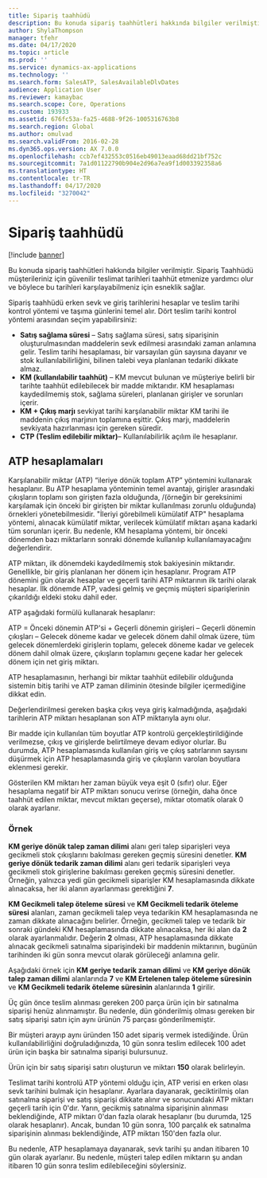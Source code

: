 ```yaml
---
title: Sipariş taahhüdü
description: Bu konuda sipariş taahhütleri hakkında bilgiler verilmiştir. Sipariş Taahhüdü müşterileriniz için güvenilir teslimat tarihleri taahhüt etmenize yardımcı olur ve böylece bu tarihleri karşılayabilmeniz için esneklik sağlar.
author: ShylaThompson
manager: tfehr
ms.date: 04/17/2020
ms.topic: article
ms.prod: ''
ms.service: dynamics-ax-applications
ms.technology: ''
ms.search.form: SalesATP, SalesAvailableDlvDates
audience: Application User
ms.reviewer: kamaybac
ms.search.scope: Core, Operations
ms.custom: 193933
ms.assetid: 676fc53a-fa25-4688-9f26-1005316763b8
ms.search.region: Global
ms.author: omulvad
ms.search.validFrom: 2016-02-28
ms.dyn365.ops.version: AX 7.0.0
ms.openlocfilehash: ccb7ef432553c0516eb49013eaad68dd21bf752c
ms.sourcegitcommit: 7a1d01122790b904e2d96a7ea9f1d003392358a6
ms.translationtype: HT
ms.contentlocale: tr-TR
ms.lasthandoff: 04/17/2020
ms.locfileid: "3270042"
---
```

# <a name="order-promising"></a>Sipariş taahhüdü

[!include [banner](../includes/banner.md)]

Bu konuda sipariş taahhütleri hakkında bilgiler verilmiştir. Sipariş Taahhüdü müşterileriniz için güvenilir teslimat tarihleri taahhüt etmenize yardımcı olur ve böylece bu tarihleri karşılayabilmeniz için esneklik sağlar.

Sipariş taahhüdü erken sevk ve giriş tarihlerini hesaplar ve teslim tarihi kontrol yöntemi ve taşıma günlerini temel alır. Dört teslim tarihi kontrol yöntemi arasından seçim yapabilirsiniz:

-   **Satış sağlama süresi** – Satış sağlama süresi, satış siparişinin oluşturulmasından maddelerin sevk edilmesi arasındaki zaman anlamına gelir. Teslim tarihi hesaplaması, bir varsayılan gün sayısına dayanır ve stok kullanılabilirliğini, bilinen talebi veya planlanan tedariki dikkate almaz.
-   **KM (kullanılabilir taahhüt)** – KM mevcut bulunan ve müşteriye belirli bir tarihte taahhüt edilebilecek bir madde miktarıdır. KM hesaplaması kaydedilmemiş stok, sağlama süreleri, planlanan girişler ve sorunları içerir.
-   **KM + Çıkış marjı** sevkiyat tarihi karşılanabilir miktar KM tarihi ile maddenin çıkış marjının toplamına eşittir. Çıkış marjı, maddelerin sevkiyata hazırlanması için gereken süredir.
-   **CTP (Teslim edilebilir miktar)**– Kullanılabilirlik açılım ile hesaplanır.

## <a name="atp-calculations"></a>ATP hesaplamaları
Karşılanabilir miktar (ATP) “ileriye dönük toplam ATP” yöntemini kullanarak hesaplanır. Bu ATP hesaplama yönteminin temel avantajı, girişler arasındaki çıkışların toplamı son girişten fazla olduğunda, /(örneğin bir gereksinimi karşılamak için önceki bir girişten bir miktar kullanılması zorunlu olduğunda) örnekleri yönetebilmesidir. "İleriyi görebilmeli kümülatif ATP" hesaplama yöntemi, alınacak kümülatif miktar, verilecek kümülatif miktarı aşana kadarki tüm sorunları içerir. Bu nedenle, KM hesaplama yöntemi, bir önceki dönemden bazı miktarların sonraki dönemde kullanılıp kullanılamayacağını değerlendirir.  

ATP miktarı, ilk dönemdeki kaydedilmemiş stok bakiyesinin miktarıdır. Genellikle, bir giriş planlanan her dönem için hesaplanır. Program ATP dönemini gün olarak hesaplar ve geçerli tarihi ATP miktarının ilk tarihi olarak hesaplar. İlk dönemde ATP, vadesi gelmiş ve geçmiş müşteri siparişlerinin çıkarıldığı eldeki stoku dahil eder.  

ATP aşağıdaki formülü kullanarak hesaplanır:  

ATP = Önceki dönemin ATP'si + Geçerli dönemin girişleri – Geçerli dönemin çıkışları – Gelecek döneme kadar ve gelecek dönem dahil olmak üzere, tüm gelecek dönemlerdeki girişlerin toplamı, gelecek döneme kadar ve gelecek dönem dahil olmak üzere, çıkışların toplamını geçene kadar her gelecek dönem için net giriş miktarı.  

ATP hesaplamasının, herhangi bir miktar taahhüt edilebilir olduğunda sistemin bitiş tarihi ve ATP zaman diliminin ötesinde bilgiler içermediğine dikkat edin.

Değerlendirilmesi gereken başka çıkış veya giriş kalmadığında, aşağıdaki tarihlerin ATP miktarı hesaplanan son ATP miktarıyla aynı olur.  

Bir madde için kullanılan tüm boyutlar ATP kontrolü gerçekleştirildiğinde verilmezse, çıkış ve girişlerde belirtilmeye devam ediyor olurlar. Bu durumda, ATP hesaplamasında kullanılan giriş ve çıkış satırlarının sayısını düşürmek için ATP hesaplamasında giriş ve çıkışların varolan boyutlara eklenmesi gerekir.  

Gösterilen KM miktarı her zaman büyük veya eşit 0 (sıfır) olur. Eğer hesaplama negatif bir ATP miktarı sonucu verirse (örneğin, daha önce taahhüt edilen miktar, mevcut miktarı geçerse), miktar otomatik olarak 0 olarak ayarlanır.

### <a name="example"></a>Örnek

**KM geriye dönük talep zaman dilimi** alanı geri talep siparişleri veya gecikmeli stok çıkışlarını bakılması gereken geçmiş süresini denetler. **KM geriye dönük tedarik zaman dilimi** alanı geri tedarik siparişleri veya gecikmeli stok girişlerine bakılması gereken geçmiş süresini denetler. Örneğin, yalnızca yedi gün gecikmeli siparişler KM hesaplamasında dikkate alınacaksa, her iki alanın ayarlanması gerektiğini **7**.  

**KM Gecikmeli talep öteleme süresi** ve **KM Gecikmeli tedarik öteleme süresi** alanları, zaman gecikmeli talep veya tedarikin KM hesaplamasında ne zaman dikkate alınacağını belirler. Örneğin, gecikmeli talep ve tedarik bir sonraki gündeki KM hesaplamasında dikkate alınacaksa, her iki alan da **2** olarak ayarlanmalıdır. Değerin **2** olması, ATP hesaplamasında dikkate alınacak gecikmeli satınalma siparişindeki bir maddenin miktarının, bugünün tarihinden iki gün sonra mevcut olarak görüleceği anlamına gelir.  

Aşağıdaki örnek için **KM geriye tedarik zaman dilimi** ve **KM geriye dönük talep zaman dilimi** alanlarında **7** ve **KM Ertelenen talep öteleme süresinin** ve **KM Gecikmeli tedarik öteleme süresinin** alanlarında **1** girilir.  

Üç gün önce teslim alınması gereken 200 parça ürün için bir satınalma siparişi henüz alınmamıştır. Bu nedenle, dün gönderilmiş olması gereken bir satış siparişi satırı için aynı ürünün 75 parçası gönderilmemiştir.  

Bir müşteri arayıp aynı üründen 150 adet sipariş vermek istediğinde. Ürün kullanılabilirliğini doğruladığınızda, 10 gün sonra teslim edilecek 100 adet ürün için başka bir satınalma siparişi bulursunuz.  

Ürün için bir satış siparişi satırı oluşturun ve miktarı **150** olarak belirleyin.  

Teslimat tarihi kontrolü ATP yöntemi olduğu için, ATP verisi en erken olası sevk tarihini bulmak için hesaplanır. Ayarlara dayanarak, geciktirilmiş olan satınalma siparişi ve satış siparişi dikkate alınır ve sonucundaki ATP miktarı geçerli tarih için 0'dır. Yarın, gecikmiş satınalma siparişinin alınması beklendiğinde, ATP miktarı 0'dan fazla olarak hesaplanır (bu durumda, 125 olarak hesaplanır). Ancak, bundan 10 gün sonra, 100 parçalık ek satınalma siparişinin alınması beklendiğinde, ATP miktarı 150'den fazla olur.  

Bu nedenle, ATP hesaplamaya dayanarak, sevk tarihi şu andan itibaren 10 gün olarak ayarlanır. Bu nedenle, müşteri talep edilen miktarın şu andan itibaren 10 gün sonra teslim edilebileceğini söylersiniz.




